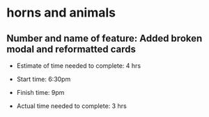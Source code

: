 # horns and animals

## Number and name of feature: Added broken modal and reformatted cards

- Estimate of time needed to complete: 4 hrs

- Start time: 6:30pm

- Finish time: 9pm

- Actual time needed to complete: 3 hrs
